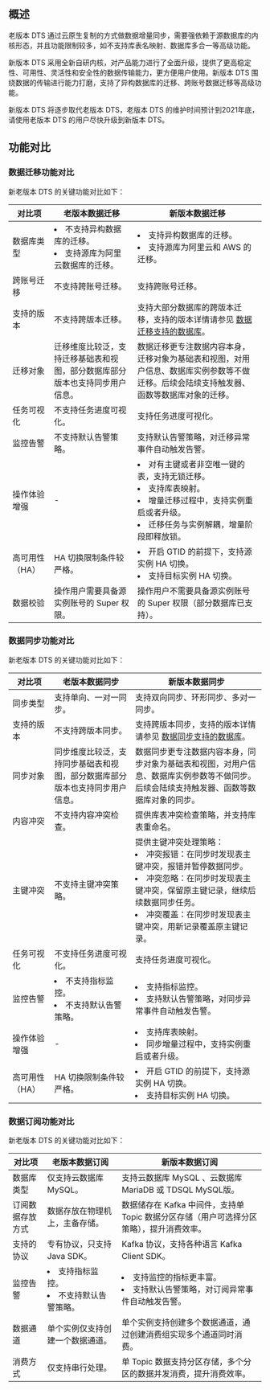 ## 概述
老版本 DTS 通过云原生复制的方式做数据增量同步，需要强依赖于源数据库的内核形态，并且功能限制较多，如不支持库表名映射、数据库多合一等高级功能。

新版本 DTS 采用全新自研内核，对产品能力进行了全面升级，提供了更高稳定性、可用性、灵活性和安全性的数据传输能力，更方便用户使用。新版本 DTS 围绕数据的传输进行能力打磨，支持了异构数据库的迁移、跨账号数据迁移等高级功能。 

新版本 DTS 将逐步取代老版本 DTS，老版本 DTS 的维护时间预计到2021年底，请使用老版本 DTS 的用户尽快升级到新版本 DTS。 

## 功能对比
### 数据迁移功能对比
新老版本 DTS 的关键功能对比如下：

| **对比项**     | **老版本数据迁移**                       | **新版本数据迁移**                     |
| -------------- | --------------------------------- | --------------------------------- |
| 数据库类型     | <li>不支持异构数据库的迁移。<br><li>支持源库为阿里云数据库的迁移。 | <li>支持异构数据库的迁移。<br><li>支持源库为阿里云和 AWS 的迁移。 |
| 跨账号迁移     | 不支持跨账号迁移。          | 支持跨账号迁移。                                             |
| 支持的版本     | 不支持跨版本迁移。         | 支持大部分数据库的跨版本迁移，支持的版本详情请参见 [数据迁移支持的数据库](https://cloud.tencent.com/document/product/571/58686)。 |
| 迁移对象       | 迁移维度比较泛，支持迁移基础表和视图，部分数据库部分版本也支持同步用户信息。 | 数据迁移更专注数据内容本身，迁移对象为基础表和视图，对用户信息、数据库实例参数等不做迁移。后续会陆续支持触发器、函数等数据库对象的迁移。 |
| 任务可视化     | 不支持任务进度可视化。      | 支持任务进度可视化。                   |
| 监控告警       | 不支持默认告警策略。          | 支持默认告警策略，对迁移异常事件自动触发告警。               |
| 操作体验增强   | -                                     | <li>对有主键或者非空唯一键的表，支持无锁迁移。<br><li>支持库表映射。<br><li>增量迁移过程中，支持实例重启或者升级。<br><li>迁移任务与实例解耦，增量阶段即释放锁。 |
| 高可用性（HA） | HA 切换限制条件较严格。  | <li>开启 GTID 的前提下，支持源实例 HA 切换。<li>支持目标实例 HA 切换。</li> |
| 数据校验       | 操作用户需要具备源实例账号的 Super 权限。  | 操作用户不需要具备源实例账号的 Super 权限（部分数据库已支持）。 |

### 数据同步功能对比
新老版本 DTS 的关键功能对比如下：

| **对比项**   | **老版本数据同步**                 | **新版本数据同步**            |
| -------------- | ---------------------------- | ------------------------------------- |
| 同步类型       | 支持单向、一对一同步。     | 支持双向同步、环形同步、多对一同步。                         |
| 支持的版本     | 不支持跨版本同步。          | 支持跨版本同步，支持的版本详情请参见 [数据同步支持的数据库](https://cloud.tencent.com/document/product/571/58672)。 |
| 同步对象       | 同步维度比较泛，支持同步基础表和视图，部分数据库部分版本也支持同步用户信息。 | 数据同步更专注数据内容本身，同步对象为基础表和视图，对用户信息、数据库实例参数等不做同步。后续会陆续支持触发器、函数等数据库对象的同步。 |
| 内容冲突       | 不支持内容冲突检查。                         | 提供库表冲突检查策略，并支持库表重命名。                     |
| 主键冲突       | 不支持主键冲突策略。                          | 提供主键冲突处理策略：<br><li>冲突报错：在同步时发现表主键冲突，报错并暂停数据同步。<br><li>冲突忽略：在同步时发现表主键冲突，保留原主键记录，继续后续数据同步任务。<br><li>冲突覆盖：在同步时发现表主键冲突，用新记录覆盖原主键记录。 |
| 任务可视化     | 不支持任务进度可视化。                                 | 支持任务进度可视化。                                         |
| 监控告警       | <li>不支持指标监控。<li>不支持默认告警策略。 | <li>支持指标监控。<li>支持默认告警策略，对同步异常事件自动触发告警。 |
| 操作体验增强   | -                                   | <li>支持库表映射。<br> <li>同步增量过程中，支持实例重启或者升级。 |
| 高可用性（HA） | HA 切换限制条件较严格。  | <li>开启 GTID 的前提下，支持源实例 HA 切换。<br><li>支持目标实例 HA 切换。</li> |

### 数据订阅功能对比
新老版本 DTS 的关键功能对比如下：

| **对比项**       | **老版本数据订阅**                | **新版本数据订阅**                                           |
| ---------------- | --------------------------------- | -------------------------------------------------- |
| 数据库类型       | 仅支持云数据库 MySQL。 | 支持云数据库 MySQL 、云数据库 MariaDB 或 TDSQL MySQL版。 |
| 订阅数据存放方式 | 数据存放在物理机上，主备存储。    | 数据储存在 Kafka 中间件，支持单 Topic 数据分区存储（用户可选择分区策略），提升消费效率。 |
| 支持的协议       | 专有协议，只支持 Java SDK。       | Kafka 协议，支持各种语言 Kafka Client SDK。           |
| 监控告警 | <li>支持指标监控。<li>不支持默认告警策略。 | <li>支持监控的指标更丰富。<li>支持默认告警策略，对订阅异常事件自动触发告警。 |
| 数据通道         | 单个实例仅支持创建一个数据通道。  | 单个实例支持创建多个数据通道，通过创建消费组实现多个通道同时消费。   |
| 消费方式         | 仅支持串行处理。                  | 单 Topic 数据支持分区存储，多个分区的数据并发消费，提升消费效率。 |

